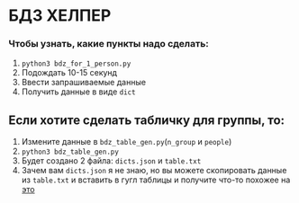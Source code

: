 # БДЗ ХЕЛПЕР

### Чтобы узнать, какие пункты надо сделать:

1) ```python3 bdz_for_1_person.py```
2) Подождать 10-15 секунд
3) Ввести запрашиваемые данные
4) Получить данные в виде ```dict```


## Если хотите сделать табличку для группы, то:

1) Измените данные в ```bdz_table_gen.py```(```n_group``` и ```people```)
2) ```python3 bdz_table_gen.py```
3) Будет создано 2 файла: ```dicts.json``` и ```table.txt```
4) Зачем вам ```dicts.json``` я не знаю, но вы можете скопировать данные из ```table.txt``` и вставить в гугл таблицы и получите что-то похожее на [это](https://docs.google.com/spreadsheets/d/1hnNYbh-6_IZ3NToqdzKbYkuXc9RHAe24oYrhzifV4_k/edit?usp=sharing)
